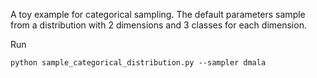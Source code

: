A toy example for categorical sampling. The default parameters sample from a distribution with 2 dimensions and 3 classes for each dimension.

Run 
```
python sample_categorical_distribution.py --sampler dmala
```
